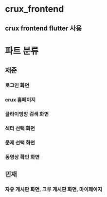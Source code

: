 # crux_frontend
## crux frontend flutter 사용

# 파트 분류
## 재준
### 로그인 화면
### crux 홈페이지
### 클라이밍장 검색 화면
### 섹터 선택 화면
### 문제 선택 화면
### 동영상 확인 화면

## 민재
### 자유 게시판 화면, 크루 게시판 화면, 마이페이지
